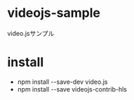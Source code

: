# videojs-sample
video.jsサンプル

# install

- npm install --save-dev video.js
- npm install --save videojs-contrib-hls

